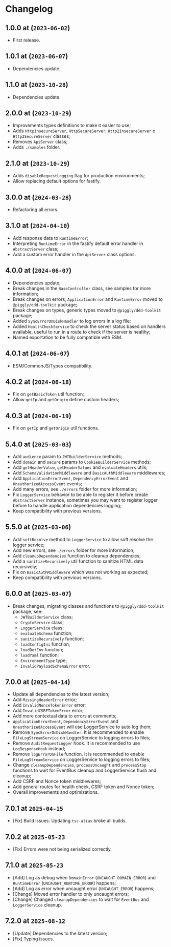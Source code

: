 # Changelog

## 1.0.0 at (`2023-06-02`)

* First release.

## 1.0.1 at (`2023-06-07`)

* Dependencies update.

## 1.1.0 at (`2023-10-28`)

* Dependencies update.

## 2.0.0 at (`2023-10-29`)

* Improvements types definitions to make it easier to use;
* Adds `HttpInsecureServer`, `HttpSecureServer`, `Http2InsecureServer` e `Http2SecureServer` classes;
* Removes `ApiServer` class;
* Adds `./samples` folder.

## 2.1.0 at (`2023-10-29`)

* Adds `disableRequestLogging` flag for production environments;
* Allow replacing default options for fastify.

## 3.0.0 at (`2024-03-28`)

* Refactoring all errors.

## 3.1.0 at (`2024-04-10`)

* Add response data to `RuntimeError`;
* Interpreting `RuntimeError` in the fastify default error handler in `AbstractServer` class;
* Add a custom error handler in the `ApiServer` class options.

## 4.0.0 at (`2024-06-07`)

* Dependencies update;
* Break changes in the `BaseController` class, see samples for more information;
* Break changes on errors, `ApplicationError` and `RuntimeError` moved to `@piggly/ddd-toolkit` package;
* Break changes on types, generic types moved to `@piggly/ddd-toolkit` package;
* Added `SyncErrorOnDiskHandler` to log errors in a log file;
* Added `HealthCheckService` to check the server status based on handlers available, useful to run in a route to check if the server is healthy;
* Named exportation to be fully compatible with ESM.

## 4.0.1 at (`2024-06-07`)

* ESM/CommonJS/Types compatibility.

## 4.0.2 at (`2024-06-18`)

* Fix on `getBasicToken` util function;
* Allow `getIp` and `getOrigin` define custom headers;

## 4.0.3 at (`2024-06-19`)

* Fix on `getIp` and `getOrigin` util functions.

## 5.4.0 at (`2025-03-03`)

* Add `audience` param to `JWTBuilderService` methods;
* Add `domain` and `secure` params to `CookieBuilderService` methods;
* Add `getHeaderValue`, `getHeaderValues` and `evaluateHeaders` utils;
* Add `SchemaValidationMiddleware` and `BasicAuthMiddleware` middlewares;
* Add `ApplicationErrorEvent`, `DependencyErrorEvent` and `UnauthorizedAccessEvent` events;
* Add many errors, see `./errors` folder for more information;
* Fix `LoggerService` behavior to be able to register it before create `AbstractServer` instance, sometimes you may want to register logger before to handle application dependencies logging;
* Keep compatibility with previous versions.

## 5.5.0 at (`2025-03-06`)

* Add `softResolve` method to `LoggerService` to allow soft resolve the logger service;
* Add new errors, see `./errors` folder for more information;
* Add `cleanupDependencies` function to cleanup dependencies;
* Add a `sanitizeRecursively` util function to sanitize HTML data recursively;
* Fix on `BasicAuthMiddleware` which was not working as expected;
* Keep compatibility with previous versions.

## 6.0.0 at (`2025-03-07`)

* Break changes, migrating classes and functions to `@piggly/ddd-toolkit` package, see:
  * `JWTBuilderService` class;
  * `CryptoService` class;
  * `LoggerService` class;
  * `evaluateSchema` function;
  * `sanitizeRecursively` function;
  * `loadConfigIni` function;
  * `loadDotEnv` function;
  * `loadYaml` function;
  * `EnvironmentType` type;
  * `InvalidPayloadSchemaError` error.

## 7.0.0 at (`2025-04-14`)

* Update all dependencies to the latest version;
* Add `MissingHeaderError` error;
* Add `InvalidNonceTokenError` error;
* Add `InvalidCSRFTokenError` error;
* Add more contextual data to errors at comments;
* `ApplicationErrorEvent`, `DependencyErrorEvent` and `UnauthorizedAccessEvent` will use LoggerService to auto log them;
* Remove `SyncErrorOnDiskHandler`. It is recommended to enable `FileLogStreamService` on LoggerService to logging errors to files;
* Remove `AuditRequestLogger` hook. It is recommended to use `LogResponseHook` instead;
* Remove `logErrorOnFile` function. It is recommended to enable `FileLogStreamService` on LoggerService to logging errors to files;
* Change `cleanupDependencies`, `processUncaught` and `processStop` functions to wait for EventBus cleanup and LoggerService flush and cleanup;
* Add CSRF and Nonce token middlewares;
* Add general routes for health check, CSRF token and Nonce token;
* Overall improvements and optimizations.

## 7.0.1 at `2025-04-15`

* [Fix] Build issues. Updating `tsc-alias` broke all builds.

## 7.0.2 at `2025-05-23`

* [Fix] Errors were not being serialized correctly.

## 7.1.0 at `2025-05-23`

* [Add] Log as debug when `DomainError` (`UNCAUGHT_DOMAIN_ERROR`) and `RuntimeError` (`UNCAUGHT_RUNTIME_ERROR`) happens;
* [Add] Log as error when uncaught error (`UNCAUGHT_ERROR`) happens;
* [Change] Moved error handler to only uncaught errors;
* [Change] Changed `cleanupDependencies` to wait for `EventBus` and `LoggerService` cleanup.

## 7.2.0 at `2025-08-12`

* [Update] Dependencies to the latest version;
* [Fix] Typing issues.
